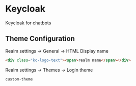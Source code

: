 # Keycloak

Keycloak for chatbots

## Theme Configuration

Realm settings -> General -> HTML Display name

```html
<div class="kc-logo-text"><span>realm name</span></div>
```

Realm settings -> Themes -> Login theme

```html
custom-theme
```
